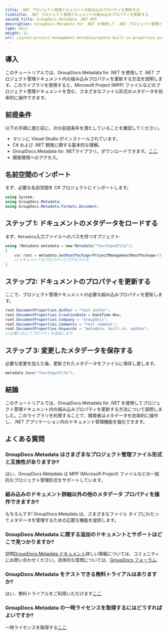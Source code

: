 ```yaml
---
title: .NET プロジェクト管理ドキュメントの組み込みプロパティを更新する
linktitle: .NET プロジェクト管理ドキュメントの組み込みプロパティを更新する
second_title: GroupDocs.Metadata .NET API
description: GroupDocs.Metadata for .NET を使用して .NET プロジェクト管理ドキュメントのメタデータを更新する方法を学びます。文書管理を効率的に強化します。
type: docs
weight: 12
url: /ja/net/project-management-metadata/update-built-in-properties-project-management-documents/
---
```

## 導入
このチュートリアルでは、GroupDocs.Metadata for .NET を使用して .NET プロジェクト管理ドキュメント内の組み込みプロパティを更新する方法を説明します。このライブラリを使用すると、Microsoft Project (MPP) ファイルなどのプロジェクト管理ドキュメントを含む、さまざまなファイル形式のメタデータを効率的に操作できます。
## 前提条件
以下の手順に進む前に、次の前提条件を満たしていることを確認してください。
- マシンに Visual Studio がインストールされています。
- C# および .NET 開発に関する基本的な理解。
-  GroupDocs.Metadata for .NETライブラリ。ダウンロードできます。[ここ](https://releases.groupdocs.com/metadata/net/).
- 開発環境へのアクセス。

## 名前空間のインポート
まず、必要な名前空間を C# プロジェクトにインポートします。
```csharp
using System;
using GroupDocs.Metadata;
using GroupDocs.Metadata.Formats.Document;
```
## ステップ 1: ドキュメントのメタデータをロードする
まず、`Metadata`入力ファイルへのパスを持つオブジェクト:
```csharp
using (Metadata metadata = new Metadata("YourInputFile"))
{
    var root = metadata.GetRootPackage<ProjectManagementRootPackage>();
    //ドキュメントのプロパティにアクセスする
}
```
## ステップ2: ドキュメントのプロパティを更新する
ここで、プロジェクト管理ドキュメントの必要な組み込みプロパティを更新します。
```csharp
root.DocumentProperties.Author = "test author";
root.DocumentProperties.CreationDate = DateTime.Now;
root.DocumentProperties.Company = "GroupDocs";
root.DocumentProperties.Comments = "test comment";
root.DocumentProperties.Keywords = "metadata, built-in, update";
//必要に応じてプロパティを追加します
```
## ステップ 3: 変更したメタデータを保存する
必要な変更を加えた後、更新されたメタデータをファイルに保存し直します。
```csharp
metadata.Save("YourInputFile");
```

## 結論
このチュートリアルでは、GroupDocs.Metadata for .NET を使用してプロジェクト管理ドキュメント内の組み込みプロパティを更新する方法について説明しました。このライブラリを利用することで、開発者はメタデータを効率的に操作し、.NET アプリケーション内のドキュメント管理機能を強化できます。

## よくある質問
### GroupDocs.Metadata はさまざまなプロジェクト管理ファイル形式と互換性がありますか?
はい、GroupDocs.Metadata は MPP (Microsoft Project) ファイルなどの一般的なプロジェクト管理形式をサポートしています。
### 組み込みのドキュメント詳細以外の他のメタデータ プロパティを操作できますか?
もちろんです! GroupDocs.Metadata は、さまざまなファイル タイプにわたってメタデータを管理するための広範な機能を提供します。
### GroupDocs.Metadata に関する追加のドキュメントとサポートはどこで見つかりますか?
訪問[GroupDocs.Metadata ドキュメント](https://reference.groupdocs.com/metadata/net/)詳しい情報については、コミュニティにお問い合わせください。具体的な質問については、[GroupDocs フォーラム](https://forum.groupdocs.com/c/metadata/14).
### GroupDocs.Metadata をテストできる無料トライアルはありますか?
はい、無料トライアルをご利用いただけます[ここ](https://releases.groupdocs.com/).
### GroupDocs.Metadata の一時ライセンスを取得するにはどうすればよいですか?
一時ライセンスを取得する[ここ](https://purchase.groupdocs.com/temporary-license/).